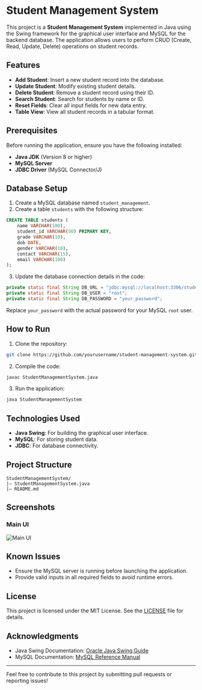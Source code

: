 # Student Management System

This project is a **Student Management System** implemented in Java using the Swing framework for the graphical user interface and MySQL for the backend database. The application allows users to perform CRUD (Create, Read, Update, Delete) operations on student records.

## Features

- **Add Student**: Insert a new student record into the database.
- **Update Student**: Modify existing student details.
- **Delete Student**: Remove a student record using their ID.
- **Search Student**: Search for students by name or ID.
- **Reset Fields**: Clear all input fields for new data entry.
- **Table View**: View all student records in a tabular format.

## Prerequisites

Before running the application, ensure you have the following installed:

- **Java JDK** (Version 8 or higher)
- **MySQL Server**
- **JDBC Driver** (MySQL Connector/J)

## Database Setup

1. Create a MySQL database named `student_management`.
2. Create a table `students` with the following structure:

```sql
CREATE TABLE students (
    name VARCHAR(100),
    student_id VARCHAR(50) PRIMARY KEY,
    grade VARCHAR(10),
    dob DATE,
    gender VARCHAR(10),
    contact VARCHAR(15),
    email VARCHAR(100)
);
```

3. Update the database connection details in the code:

```java
private static final String DB_URL = "jdbc:mysql://localhost:3306/student_management";
private static final String DB_USER = "root";
private static final String DB_PASSWORD = "your_password";
```

Replace `your_password` with the actual password for your MySQL `root` user.

## How to Run

1. Clone the repository:

```bash
git clone https://github.com/yourusername/student-management-system.git
```

2. Compile the code:

```bash
javac StudentManagementSystem.java
```

3. Run the application:

```bash
java StudentManagementSystem
```

## Technologies Used

- **Java Swing**: For building the graphical user interface.
- **MySQL**: For storing student data.
- **JDBC**: For database connectivity.

## Project Structure

```
StudentManagementSystem/
|— StudentManagementSystem.java
|— README.md
```

## Screenshots

### Main UI
![Main UI](C:\Users\sweth\Downloads\praveen\pythonProject\Student-Management-System\image\output_Screen.png)

## Known Issues

- Ensure the MySQL server is running before launching the application.
- Provide valid inputs in all required fields to avoid runtime errors.

## License

This project is licensed under the MIT License. See the [LICENSE](LICENSE) file for details.

## Acknowledgments

- Java Swing Documentation: [Oracle Java Swing Guide](https://docs.oracle.com/javase/tutorial/uiswing/)
- MySQL Documentation: [MySQL Reference Manual](https://dev.mysql.com/doc/)

---

Feel free to contribute to this project by submitting pull requests or reporting issues!

